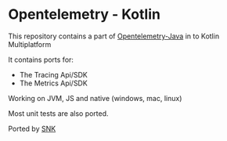 # Opentelemetry - Kotlin

This repository contains a part of [Opentelemetry-Java](https://github.com/open-telemetry/opentelemetry-java) in to Kotlin Multiplatform

It contains ports for:
- The Tracing Api/SDK 
- The Metrics Api/SDK 

Working on JVM, JS and native (windows, mac, linux)

Most unit tests are also ported.

Ported by [SNK](https://www.snk.de/en/)

